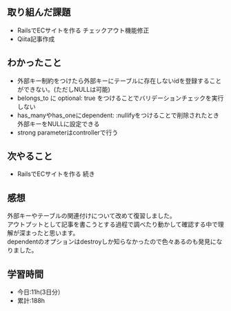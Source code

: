 ## 取り組んだ課題
- RailsでECサイトを作る チェックアウト機能修正
- Qiita記事作成

## わかったこと
- 外部キー制約をつけたら外部キーにテーブルに存在しないidを登録することができない。(ただしNULLは可能)
- belongs_to に optional: true をつけることでバリデーションチェックを実行しない
- has_manyやhas_oneにdependent: :nullifyをつけることで削除されたとき外部キーをNULLに設定できる
- strong parameterはcontrollerで行う

## 次やること
- RailsでECサイトを作る 続き

## 感想
外部キーやテーブルの関連付けについて改めて復習しました。  
アウトプットとして記事を書こうとする過程で調べたり動かして確認する中で理解が深まったと思います。  
dependentのオプションはdestroyしか知らなかったので色々あるのも発見になりました。

## 学習時間
- 今日:11h(3日分）
- 累計:188h
